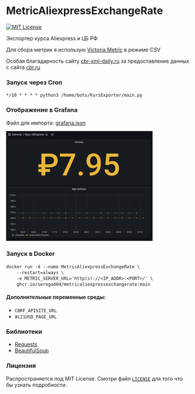 # MetricAliexpressExchangeRate

[![MIT License](https://img.shields.io/github/license/serega404/MetricAliexpressExchangeRate)](https://github.com/serega404/MetricAliexpressExchangeRate/blob/main/LICENSE)

Экспортер курса Aliexpress и ЦБ РФ

Для сбора метрик я использую [Victoria Metric](https://github.com/VictoriaMetrics/VictoriaMetrics) в режиме CSV

Особая благадарность сайту [cbr-xml-daily.ru](https://cbr-xml-daily.ru) за предоставление данных с сайта [cbr.ru](https://cbr.ru)

### Запуск через Cron

``` Cron
*/10 * * * * python3 /home/bots/KursExporter/main.py
```

### Отображение в Grafana

Файл для импорта: [grafana.json](./grafana.json)

<img src="./grafana.png" width="400" height="300" />

### Запуск в Docker

``` Docker
docker run -d --name MetricAliexpressExchangeRate \
    --restart=always \
    -e METRIC_SERVER_URL='http(s)://<IP_ADDR>:<PORT>/' \
    ghcr.io/serega404/metricaliexpressexchangerate:main
```

#### Дополнительные переменные среды:
* `CBRF_APISITE_URL`
* `ALI1USD_PAGE_URL`

### Библиотеки

* [Requests](https://requests.readthedocs.io/en/latest/)
* [BeautifulSoup](https://www.crummy.com/software/BeautifulSoup/)

### Лицензия

Распространяется под MIT License. Смотри файл [`LICENSE`](./LICENSE) для того что бы узнать подробности.
